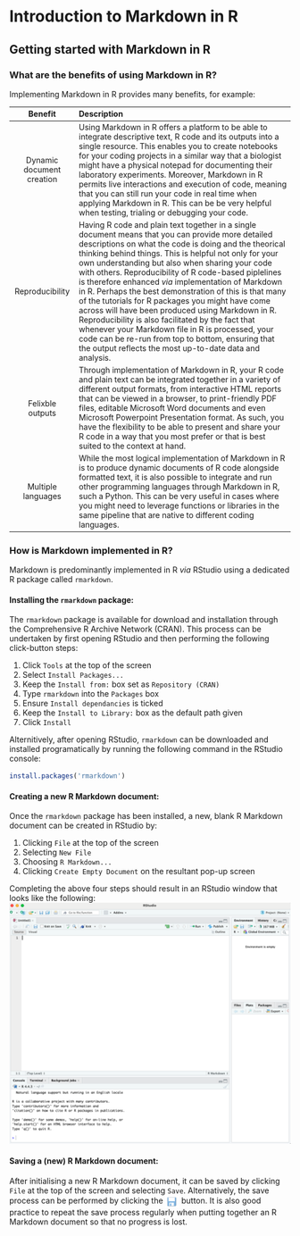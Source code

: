 # Introduction to Markdown in R

## Getting started with Markdown in R

### What are the benefits of using Markdown in R?

Implementing Markdown in R provides many benefits, for example:

| Benefit  | Description |
| :------: | :---------- |
|Dynamic document creation| Using Markdown in R offers a platform to be able to integrate descriptive text, R code and its outputs into a single resource. This enables you to create notebooks for your coding projects in a similar way that a biologist might have a physical notepad for documenting their laboratory experiments. Moreover, Markdown in R permits live interactions and execution of code, meaning that you can still run your code in real time when applying Markdown in R. This can be be very helpful when testing, trialing or debugging your code.|
|Reproducibility| Having R code and plain text together in a single document means that you can provide more detailed descriptions on what the code is doing and the theorical thinking behind things. This is helpful not only for your own understanding but also when sharing your code with others. Reproducibility of R code-based piplelines is therefore enhanced *via* implementation of Markdown in R. Perhaps the best demonstration of this is that many of the tutorials for R packages you might have come across will have been produced using Markdown in R. Reproducibility is also facilitated by the fact that whenever your Markdown file in R is processed, your code can be re-run from top to bottom, ensuring that the output reflects the most up-to-date data and analysis.|
|Felixble outputs| Through implementation of Markdown in R, your R code and plain text can be integrated together in a variety of different output formats, from interactive HTML reports that can be viewed in a browser, to print-friendly PDF files, editable Microsoft Word documents and even Microsoft Powerpoint Presentation format. As such, you have the flexibility to be able to present and share your R code in a way that you most prefer or that is best suited to the context at hand. |
|Multiple languages| While the most logical implementation of Markdown in R is to produce dynamic documents of R code alongside formatted text, it is also possible to integrate and run other programming languages through Markdown in R, such a Python. This can be very useful in cases where you might need to leverage functions or libraries in the same pipeline that are native to different coding languages. |

### How is Markdown implemented in R?

Markdown is predominantly implemented in R *via* RStudio using a dedicated R package called `rmarkdown`.

#### Installing the `rmarkdown` package:

The `rmarkdown` package is available for download and installation through the Comprehensive R Archive Network (CRAN). This process can be undertaken by first opening RStudio and then performing the following click-button steps:

1. Click `Tools` at the top of the screen
2. Select `Install Packages...`
3. Keep the `Install from:` box set as `Repository (CRAN)`
4. Type `rmarkdown` into the `Packages` box
5. Ensure `Install dependancies` is ticked
6. Keep the `Install to Library:` box as the default path given
7. Click `Install`

Alternitively, after opening RStudio, `rmarkdown` can be downloaded and installed programatically by running the following command in the RStudio console:

```r
install.packages('rmarkdown')
```

#### Creating a new R Markdown document:

Once the `rmarkdown` package has been installed, a new, blank R Markdown document can be created in RStudio by:

1. Clicking `File` at the top of the screen
2. Selecting `New File`
3. Choosing `R Markdown...`
4. Clicking `Create Empty Document` on the resultant pop-up screen

Completing the above four steps should result in an RStudio window that looks like the following:
![Blank RMarkdown file](Embedded_Display_Items/Blank_RMarkdown_View.png)

#### Saving a (new) R Markdown document:

After initialising a new R Markdown document, it can be saved by clicking `File` at the top of the screen and selecting `Save`. Alternatively, the save process can be performed by clicking the <img src = "Embedded_Display_Items/floppy_disk.png" alt = "floppy disk" width = "25" style = "vertical-align:middle;"> button. It is also good practice to repeat the save process regularly when putting together an R Markdown document so that no progress is lost.
